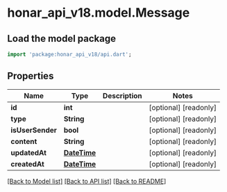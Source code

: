 # honar_api_v18.model.Message

## Load the model package
```dart
import 'package:honar_api_v18/api.dart';
```

## Properties
Name | Type | Description | Notes
------------ | ------------- | ------------- | -------------
**id** | **int** |  | [optional] [readonly] 
**type** | **String** |  | [optional] [readonly] 
**isUserSender** | **bool** |  | [optional] [readonly] 
**content** | **String** |  | [optional] [readonly] 
**updatedAt** | [**DateTime**](DateTime.md) |  | [optional] [readonly] 
**createdAt** | [**DateTime**](DateTime.md) |  | [optional] [readonly] 

[[Back to Model list]](../README.md#documentation-for-models) [[Back to API list]](../README.md#documentation-for-api-endpoints) [[Back to README]](../README.md)


